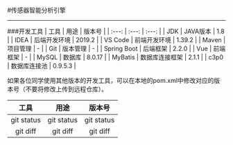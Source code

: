 #传感器智能分析引擎

---
###开发工具
| 工具 | 用途 | 版本号 |
| :---: | :---: | :---: |
| JDK | JAVA版本 | 1.8 |
| IDEA | 后端开发环境 | 2019.2 |
| VS Code | 前端开发环境 | 1.39.2 |
| Maven | 项目管理 | - |
| Git | 版本管理 | - |
| Spring Boot | 后端框架 | 2.2.0 |
| Vue | 前端框架 | - |
| MySQL | 数据库 | 8.0.17 |
| MyBatis | 数据库连接框架 | 2.1.1 |
| c3p0 | 数据库连接池 | 0.9.5.3 |

如果各位同学使用其他版本的开发工具，可以在本地的pom.xml中修改对应的版本号（不要将修改上传到远程仓库）。

| 工具 | 用途 | 版本号 |
| :---:     |  :---:   |   :---: |
| git status   | git status     | git status    |
| git diff     | git diff       | git diff      |